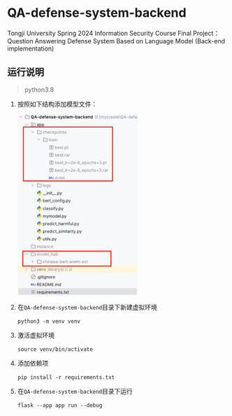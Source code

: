 # QA-defense-system-backend
Tongji University Spring 2024 Information Security Course Final Project：Question Answering Defense System Based on Language Model (Back-end implementation)



## 运行说明

> python3.8

1. 按照如下结构添加模型文件：

   <img src="/img/项目结构.png" alt="img" style="zoom:50%;" />

2. 在`QA-defense-system-backend`目录下新建虚拟环境

   ```
   python3 -m venv venv
   ```

3. 激活虚拟环境

   ```
   source venv/bin/activate
   ```

4. 添加依赖项

   ```
   pip install -r requirements.txt
   ```

5. 在`QA-defense-system-backend`目录下运行

   ```
   flask --app app run --debug 
   ```

   



